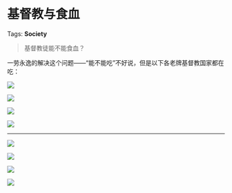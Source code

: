 # 基督教与食血

Tags: **Society**

> 基督教徒能不能食血？



一劳永逸的解决这个问题——“能不能吃”不好说，但是以下各老牌基督教国家都在吃：

![](https://pic1.zhimg.com/50/v2-ad459d44fa196436ef45446677b8b894_720w.jpg?source=1940ef5c)  


![](https://pica.zhimg.com/50/v2-a2d838b52a1f37ca626eaf8ad7550767_720w.jpg?source=1940ef5c)  


![](https://pica.zhimg.com/50/v2-3a4aad53b443404074a46888eda6583a_720w.jpg?source=1940ef5c)  


![](https://pic1.zhimg.com/50/v2-3fcb70de43e280986f1746df4ce107f1_720w.jpg?source=1940ef5c)  




---

  


![](https://pica.zhimg.com/50/v2-d1e06cd837d38c8deb38b8bb2305ffe9_720w.jpg?source=1940ef5c)  


![](https://pic3.zhimg.com/50/v2-b8b32374d70806c186f9801d6ad0fb76_720w.jpg?source=1940ef5c)  


![](https://pic2.zhimg.com/50/v2-c669fd196d27d983c4b1dc7ef669f023_720w.jpg?source=1940ef5c)  


![](https://pic3.zhimg.com/50/v2-776f6c27b47561936ac09c7ba4446125_720w.jpg?source=1940ef5c)

